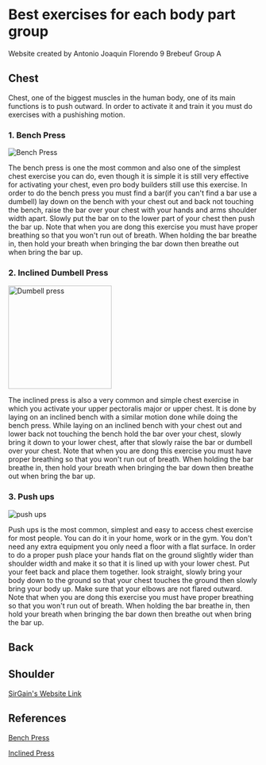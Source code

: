 # Best exercises for each body part group
Website created by Antonio Joaquin Florendo 9 Brebeuf Group A

## Chest
Chest, one of the biggest muscles in the human body, one of its main functions is to push outward. In order to activate it and train it you must do exercises with a pushishing motion. 

### 1. Bench Press

![Bench Press](https://user-images.githubusercontent.com/99787773/159630539-b20368b5-b4be-4567-82c1-a8e919aea401.jpg)

The bench press is one the most common and also one of the simplest chest exercise you can do, even though it is simple it is still very effective for activating your chest, even pro body builders still use this exercise. In order to do the bench press you must find a bar(if you can't find a bar use a dumbell) lay down on the bench with your chest out and back not touching the bench, raise the bar over your chest with your hands and arms shoulder width apart. Slowly put the bar on to the lower part of your chest then push the bar up. Note that when you are dong this exercise you must have proper breathing so that you won't run out of breath. When holding the bar breathe in, then hold your breath when bringing the bar down then breathe out when bring the bar up. 
### 2. Inclined Dumbell Press

<img width="208" alt="Dumbell press" src="https://user-images.githubusercontent.com/99787773/159630583-b91239a1-716d-4526-8d64-cb2c9ab7745c.png">

The inclined press is also a very common and simple chest exercise in which you activate your upper pectoralis major or upper chest. It is done by laying on an inclined bench with a similar motion done while doing the bench press. While laying on an inclined bench with your chest out and lower back not touching the bench hold the bar over your chest, slowly bring it down to your lower chest, after that slowly raise the bar or dumbell over your chest. Note that when you are dong this exercise you must have proper breathing so that you won't run out of breath. When holding the bar breathe in, then hold your breath when bringing the bar down then breathe out when bring the bar up. 
### 3. Push ups 

![push ups](https://user-images.githubusercontent.com/99787773/159630626-e547e5e6-b703-450a-aa73-d7ac6b696f7d.jpg)

Push ups is the most common, simplest and easy to access chest exercise for most people. You can do it in your home, work or in the gym. You don't need any extra equipment you only need a floor with a flat surface. In order to do a proper push place your hands flat on the ground slightly wider than shoulder width and make it so that it is lined up with your lower chest. Put your feet back and place them together. look straight, slowly bring your body down to the ground so that your chest touches the ground then slowly bring your body up. Make sure that your elbows are not flared outward. Note that when you are dong this exercise you must have proper breathing so that you won't run out of breath. When holding the bar breathe in, then hold your breath when bringing the bar down then breathe out when bring the bar up. 

## Back
## Shoulder

[SirGain's Website Link](https://641n.github.io/)

## References

[Bench Press](https://www.skimble.com/exercises/66469-barbell-standard-bench-press-how-to-do-exercise)

[Inclined Press](https://www.shutterstock.com/image-illustration/dumbbell-bench-press-while-lying-on-425575588)





